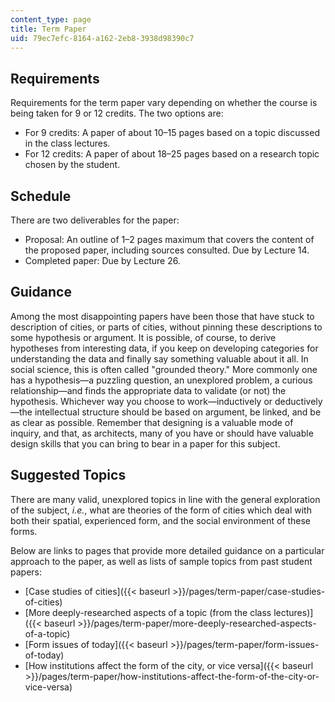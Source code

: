 ```yaml
---
content_type: page
title: Term Paper
uid: 79ec7efc-8164-a162-2eb8-3938d98390c7
---
```


Requirements
------------

Requirements for the term paper vary depending on whether the course is being taken for 9 or 12 credits. The two options are:

*   For 9 credits: A paper of about 10–15 pages based on a topic discussed in the class lectures.
*   For 12 credits: A paper of about 18–25 pages based on a research topic chosen by the student.

Schedule
--------

There are two deliverables for the paper:

*   Proposal: An outline of 1–2 pages maximum that covers the content of the proposed paper, including sources consulted. Due by Lecture 14.
*   Completed paper: Due by Lecture 26.

Guidance
--------

Among the most disappointing papers have been those that have stuck to description of cities, or parts of cities, without pinning these descriptions to some hypothesis or argument. It is possible, of course, to derive hypotheses from interesting data, if you keep on developing categories for understanding the data and finally say something valuable about it all. In social science, this is often called "grounded theory." More commonly one has a hypothesis—a puzzling question, an unexplored problem, a curious relationship—and finds the appropriate data to validate (or not) the hypothesis. Whichever way you choose to work—inductively or deductively—the intellectual structure should be based on argument, be linked, and be as clear as possible. Remember that designing is a valuable mode of inquiry, and that, as architects, many of you have or should have valuable design skills that you can bring to bear in a paper for this subject.

Suggested Topics
----------------

There are many valid, unexplored topics in line with the general exploration of the subject, _i.e._, what are theories of the form of cities which deal with both their spatial, experienced form, and the social environment of these forms.

Below are links to pages that provide more detailed guidance on a particular approach to the paper, as well as lists of sample topics from past student papers:

*   [Case studies of cities]({{< baseurl >}}/pages/term-paper/case-studies-of-cities)
*   [More deeply-researched aspects of a topic (from the class lectures)]({{< baseurl >}}/pages/term-paper/more-deeply-researched-aspects-of-a-topic)
*   [Form issues of today]({{< baseurl >}}/pages/term-paper/form-issues-of-today)
*   [How institutions affect the form of the city, or vice versa]({{< baseurl >}}/pages/term-paper/how-institutions-affect-the-form-of-the-city-or-vice-versa)
